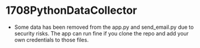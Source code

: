 # 1708PythonDataCollector

* Some data has been removed from the app.py and send_email.py due to security risks. The app can run fine if you clone the repo and add your own credentials to those files.
